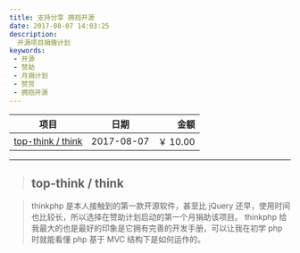 ```yaml
---
title: 支持分享 拥抱开源
date: 2017-08-07 14:03:25
description:
  开源项目捐赠计划
keywords:
 - 开源
 - 赞助
 - 月捐计划
 - 赞赏
 - 拥抱开源
---
```



| 项目                  | 日期        | 金额        |
| ----                  | ----        | ---:        |
| [top-think / think](https://github.com/top-think/think) | 2017-08-07  | ￥ 10.00    |

----

> ## top-think / think

> thinkphp 是本人接触到的第一款开源软件，甚至比 jQuery 还早，使用时间也比较长，所以选择在赞助计划启动的第一个月捐助该项目。
> thinkphp 给我最大的也是最好的印象是它拥有完善的开发手册，可以让我在初学 php 时就能看懂 php 基于 MVC 结构下是如何运作的。
